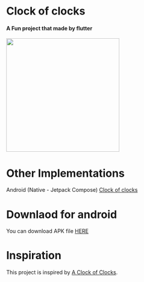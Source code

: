 # Clock of clocks

#### A Fun project that made by flutter
<img src="https://raw.githubusercontent.com/HoseinHaqiqian/clock_of_clocks/master/files/preview.gif" width="300" height="300"/>

# Other Implementations
Android (Native - Jetpack Compose) [Clock of clocks](https://github.com/adibfara/clock-of-clocks)

# Downlaod for android
You can download APK file [HERE](https://raw.githubusercontent.com/HoseinHaqiqian/clock_of_clocks/master/files/app-release.apk)

# Inspiration
This project is inspired by [A Clock of Clocks](https://raw.githubusercontent.com/HoseinHaqiqian/clock_of_clocks/master/files/inspiredof.mp4).

